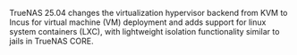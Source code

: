 &NewLine;

TrueNAS 25.04 changes the virtualization hypervisor backend from KVM to Incus for virtual machine (VM) deployment and adds support for linux system containers (LXC), with lightweight isolation functionality similar to jails in TrueNAS CORE.
